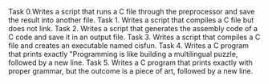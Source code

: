 Task 0.Writes a script that runs a C file through the preprocessor and save the result into another file.
Task 1. Writes a script that compiles a C file but does not link. 
Task 2. Writes a script that generates the assembly code of a C code and save it in an output file.
Task 3. Writes a script that compiles a C file and creates an executable named cisfun. 
Task 4. Writes a C program that prints exactly "Programming is like building a multilingual puzzle, followed by a new line. 
Task 5. Writes a C program that prints exactly with proper grammar, but the outcome is a piece of art, followed by a new line.
